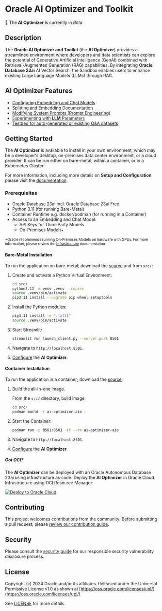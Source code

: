# Oracle AI Optimizer and Toolkit

<!-- spell-checker:ignore streamlit, venv, setuptools -->

🚧 The **AI Optimizer** is currently in *Beta*

## Description

The **Oracle AI Optimizer and Toolkit** (the **AI Optimizer**) provides a streamlined environment where developers and data scientists can explore the potential of Generative Artificial Intelligence (GenAI) combined with Retrieval-Augmented Generation (RAG) capabilities. By integrating **Oracle Database 23ai** AI Vector Search, the Sandbox enables users to enhance existing Large Language Models (LLMs) through RAG.

## AI Optimizer Features

- [Configuring Embedding and Chat Models](https://oracle-samples.github.io/ai-explorer/client/configuration/model_config)
- [Splitting and Embedding Documentation](https://oracle-samples.github.io/ai-explorer/client/tools/split_embed)
- [Modifying System Prompts (Prompt Engineering)](https://oracle-samples.github.io/ai-explorer/client/tools/prompt_eng)
- [Experimenting with **LLM** Parameters](https://oracle-samples.github.io/ai-explorer/client/chatbot)
- [Testbed for auto-generated or existing Q&A datasets](https://oracle-samples.github.io/ai-explorer/client/testbed)

## Getting Started

The **AI Optimizer** is available to install in your own environment, which may be a developer's desktop, on-premises data center environment, or a cloud provider. It can be run either on bare-metal, within a container, or in a Kubernetes Cluster.

For more information, including more details on **Setup and Configuration** please visit the [documentation](https://oracle-samples.github.io/ai-explorer).

### Prerequisites

- Oracle Database 23ai incl. Oracle Database 23ai Free
- Python 3.11 (for running Bare-Metal)
- Container Runtime e.g. docker/podman (for running in a Container)
- Access to an Embedding and Chat Model:
  - API Keys for Third-Party Models
  - On-Premises Models<sub>\*</sub>

<sub>\*Oracle recommends running On-Premises Models on hardware with GPUs. For more information, please review the [Infrastructure](https://oracle-samples.github.io/ai-explorer/infrastructure) documentation.</sub>

#### Bare-Metal Installation

To run the application on bare-metal; download the [source](https://github.com/oracle-samples/ai-explorer) and from `src/`:

1. Create and activate a Python Virtual Environment:

   ```bash
   cd src/
   python3.11 -m venv .venv --copies
   source .venv/bin/activate
   pip3.11 install --upgrade pip wheel setuptools
   ```

1. Install the Python modules:

   ```bash
   pip3.11 install -e ".[all]"
   source .venv/bin/activate
   ```

1. Start Streamlit:

   ```bash
   streamlit run launch_client.py --server.port 8501
   ```

1. Navigate to `http://localhost:8501`.

1. [Configure](https://oracle-samples.github.io/ai-explorer/client/configuration) the **AI Optimizer**.

#### Container Installation

To run the application in a container; download the [source](https://github.com/oracle-samples/ai-explorer):

1. Build the all-in-one image.

   From the `src/` directory, build image:

   ```bash
   cd src/
   podman build -t ai-optimizer-aio .
   ```

1. Start the Container:

   ```bash
   podman run -p 8501:8501 -it --rm ai-optimizer-aio
   ```

1. Navigate to `http://localhost:8501`.

1. [Configure](https://oracle-samples.github.io/ai-explorer/client/configuration/index.html) the **AI Optimizer**.

##### Got OCI?
The **AI Optimizer** can be deployed with an Oracle Autonomous Database 23ai using infrastructure as code.  Deploy the **AI Optimizer** in Oracle Cloud Infrastructure using OCI Resource Manager:

[![Deploy to Oracle Cloud][magic_button]][magic_arch_stack]

## Contributing

This project welcomes contributions from the community. Before submitting a pull request, please [review our contribution guide](./CONTRIBUTING.md).

## Security

Please consult the [security guide](./SECURITY.md) for our responsible security vulnerability disclosure process.

## License

Copyright (c) 2024 Oracle and/or its affiliates.
Released under the Universal Permissive License v1.0 as shown at [https://oss.oracle.com/licenses/upl/](https://oss.oracle.com/licenses/upl/)

See [LICENSE](./LICENSE.txt) for more details.


[magic_button]: https://oci-resourcemanager-plugin.plugins.oci.oraclecloud.com/latest/deploy-to-oracle-cloud.svg
[magic_arch_stack]: https://cloud.oracle.com/resourcemanager/stacks/create?zipUrl=https://github.com/oracle-samples/ai-explorer/releases/download/v0.0.1/ai-optimizer-stack.zip